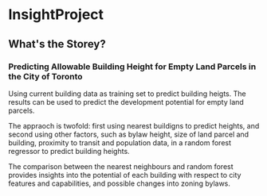 # InsightProject

## What's the Storey?
### Predicting Allowable Building Height for Empty Land Parcels in the City of Toronto


Using current building data as training set to predict building heigts. The results can be used to predict the development potential for empty land parcels. 

The appraoch is twofold: first using nearest buildigns to predict heights, and second using other factors, such as bylaw height, size of land parcel and building, proximity to transit and population data, in a random forest regressor to predict building heights. 

The comparison between the nearest neighbours and random forest provides insights into the potential of each building with respect to city features and capabilities, and possible changes into zoning bylaws.

